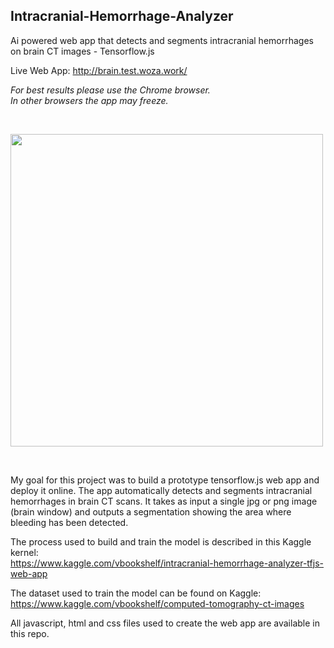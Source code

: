 ## Intracranial-Hemorrhage-Analyzer
Ai powered web app that detects and segments intracranial hemorrhages on brain CT images - Tensorflow.js

Live Web App: http://brain.test.woza.work/

<i>For best results please use the Chrome browser.<br>
In other browsers the app may freeze.</i>



<br>

<img src="http://brain.test.woza.work/assets/githubimage.png" width="500"></img>

<br>

My goal for this project was to build a prototype tensorflow.js web app and deploy it online. The app automatically detects and segments intracranial hemorrhages in brain CT scans. It takes as input a single jpg or png image (brain window) and outputs a segmentation showing the area where bleeding has been detected.

The process used to build and train the model is described in this Kaggle kernel:<br>
https://www.kaggle.com/vbookshelf/intracranial-hemorrhage-analyzer-tfjs-web-app

The dataset used to train the model can be found on Kaggle:<br>
https://www.kaggle.com/vbookshelf/computed-tomography-ct-images



All javascript, html and css files used to create the web app are available in this repo.
